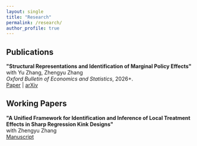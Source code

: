 ```yaml
---
layout: single
title: "Research"
permalink: /research/
author_profile: true
---
```


## Publications

**"Structural Representations and Identification of Marginal Policy Effects"** <br>
with Yu Zhang, Zhengyu Zhang <br>
_Oxford Bulletin of Economics and Statistics_, 2026+. <br>
[Paper](https://onlinelibrary.wiley.com/doi/10.1111/obes.70015) | [arXiv](https://arxiv.org/abs/2506.11694)


## Working Papers

**"A Unified Framework for Identification and Inference of Local Treatment Effects in Sharp Regression Kink Designs"** <br>
with Zhengyu Zhang <br>
[Manuscript](/cv.pdf) 


